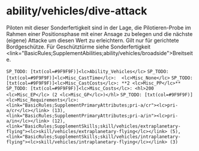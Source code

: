 # ability/vehicles/dive-attack

Piloten mit dieser Sonderfertigkeit sind in der Lage, die Pilotieren-Probe im Rahmen einer Positionsphase mit einer Ansage zu belegen und die nächste (eigene) Attacke um diesen Wert zu erleichtern. Gilt nur für gerichtete Bordgeschütze. Für Geschütztürme siehe Sonderfertigkeit <link="BasicRules;SupplementAbilities;ability/vehicles/broadside">Breitseite</link>.

`SP_TODO: [txt(col=#9F9F9F)]<lc>Ability_Vehicles</lc>`
`SP_TODO: [txt(col=#9F9F9F)]<lc>Misc_CastTime</lc>:  <lc>Misc_None</lc>`
`SP_TODO: [txt(col=#9F9F9F)]<lc>Misc_CastCosts</lc>: **2 <lc>Misc_PP</lc>**`
`SP_TODO: [txt(col=#9F9F9F)]<lc>Misc_Costs</lc>: <hl>200 <lc>Misc_EP</lc> (2 <lc>Misc_GP</lc>)</hl>`
`SP_TODO: [txt(col=#9F9F9F)]<lc>Misc_Requirements</lc>: <link="BasicRules;SupplementPrimaryAttributes;pri-a/cr"><lc>pri-a/cr</lc></link> (13), <link="BasicRules;SupplementPrimaryAttributes;pri-a/in"><lc>pri-a/in</lc></link> (12), <link="BasicRules;SupplementSkills;skill/vehicles/extraplanetary-flying"><lc>skill/vehicles/extraplanetary-flying</lc></link> (5), <link="BasicRules;SupplementSkills;skill/vehicles/intraplanetary-flying"><lc>skill/vehicles/intraplanetary-flying</lc></link> (3)`